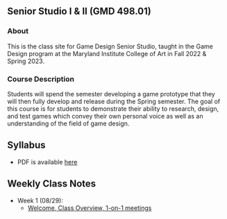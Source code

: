 ## Senior Studio I & II (GMD 498.01)

### About
This is the class site for Game Design Senior Studio, taught in the Game Design program at the Maryland Institute College of Art in Fall 2022 & Spring 2023.

### Course Description
Students will spend the semester developing a game prototype that they will then fully develop and release during the Spring semester. The goal of this course is for students to demonstrate their ability to research, design, and test games which convey their own personal voice as well as an understanding of the field of game design.


## Syllabus
- PDF is available [here](https://docs.google.com/document/d/1Kbk7FH3_x0SqIGCmn7EqubIOWVn83O7voqDWuWkBntM/edit?usp=sharing)

## Weekly Class Notes
- Week 1 (08/29):
  - [Welcome, Class Overview, 1-on-1 meetings](week1.md)